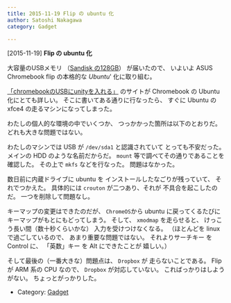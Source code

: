 ```yaml
---
title: 2015-11-19 Flip の ubuntu 化
author: Satoshi Nakagawa
category: Gadget

---
```


[2015-11-19] **Flip の ubuntu 化** 

 大容量のUSBメモリ
（[Sandisk の128GB](http://www.amazon.co.jp/SanDisk-USB%E3%83%A1%E3%83%A2%E3%83%AA%E3%83%BC-128GB-Ultra-%E9%AB%98%E9%80%9F130MB/dp/B0179JAUX6/ref=sr_1_sc_2?ie=UTF8&qid=1448252397&sr=8-2-spell&keywords=san+disk+USB+ultra+fit+128)）
が届いたので、
いよいよ
ASUS Chromebook flip の本格的な
_Ubuntu_' 化に取り組む。

 [「chromebookのUSBにunityを入れる」](http://qiita.com/yasuki/items/f4b9a004305c8a96baa0)
のサイトが Chromebook の Ubuntu 化にとても詳しい。
そこに書いてある通りに行なったら、
すぐに Ubuntu の xfce4 の走るマシンになってしまった。

<!--more-->

 わたしの個人的な環境の中でいくつか、
つっかかった箇所は以下のとおりだ。
どれも大きな問題ではない。

 わたしのマシンでは
USB が `/dev/sda1` と認識されていて
とっても不安だった。
メインの HDD のような名前だからだ。
`mount` 等で調べてその通りであることを
確認した。
その上で `mkfs` などを行なった。
問題はなかった。

 数日前に内蔵ドライブに ubuntu を
インストールしたなごりが残っていて、
それでつかえた。
具体的には
`crouton` が二つあり、それが
不具合を起こしたのだ。
一つを削除して問題なし。

 キーマップの変更はできたのだが、
`ChromeOS`から ubuntu に戻ってくるたびに
キーマップがもとにもどってしまう。
そして、
`xmodmap` を走らせると、
けっこう長い間（数十秒くらいかな）
入力を受けつけなくなる。
（ほとんどを linux で過ごしているので、
あまり重要な問題ではない。
それよりサーチキー を Control に、
「英数」キー を Alt にできたことが
嬉しい。）

 そして最後の（一番大きな）問題点は、
`Dropbox` が
走らないことである。
Flip が ARM 系の CPU なので、
`Dropbox` が対応していない。
こればっかりはしようがない。
ちょっとがっかりした。

- Category: [Gadget](https://merapano.github.io/categories.html#Gadget)


